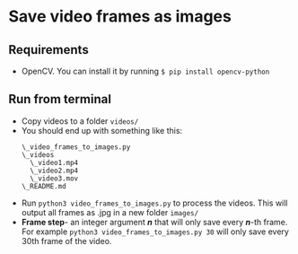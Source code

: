 # Save video frames as images

## Requirements
- OpenCV. You can install it by running `$ pip install opencv-python`

## Run from terminal
- Copy videos to a folder `videos/`
- You should end up with something like this:
  ```
  \_video_frames_to_images.py
  \_videos
    \_video1.mp4
    \_video2.mp4
    \_video3.mov
  \_README.md
  ```
- Run `python3 video_frames_to_images.py` to process the videos. This will output all frames as .jpg in a new folder `images/`
- **Frame step**- an integer argument ***n*** that will only save every ***n***-th frame. For example `python3 video_frames_to_images.py 30` will only save every 30th frame of the video.
